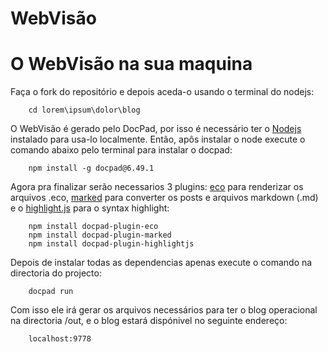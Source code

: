 # WebVisão

# O WebVisão na sua maquina

Faça o fork do repositório e depois aceda-o usando o terminal do nodejs:
``` shell
	cd lorem\ipsum\dolor\blog
```

O WebVisão é gerado pelo DocPad, por isso é necessário ter o [Nodejs](https://docpad.org) instalado para usa-lo localmente. Então, apôs instalar o node execute o comando abaixo pelo terminal para instalar o docpad:
``` shell
	npm install -g docpad@6.49.1
```

Agora pra finalizar serão necessarios 3 plugins: [eco](https://github.com/docpad/docpad-plugin-eco) para renderizar os arquivos .eco, [marked](https://github.com/docpad/docpad-plugin-marked) para converter os posts e arquivos markdown (.md) e o [highlight.js](https://github.com/docpad/docpad-plugin-highlightjs) para o syntax highlight:
``` shell
	npm install docpad-plugin-eco
	npm install docpad-plugin-marked
	npm install docpad-plugin-highlightjs
```

Depois de instalar todas as dependencias apenas execute o comando na directoria do projecto:
``` shell
	docpad run
```
Com isso ele irá gerar os arquivos necessários para ter o blog operacional na directoria /out, e o blog estará dispónivel no seguinte endereço:
``` shell
	localhost:9778
```
